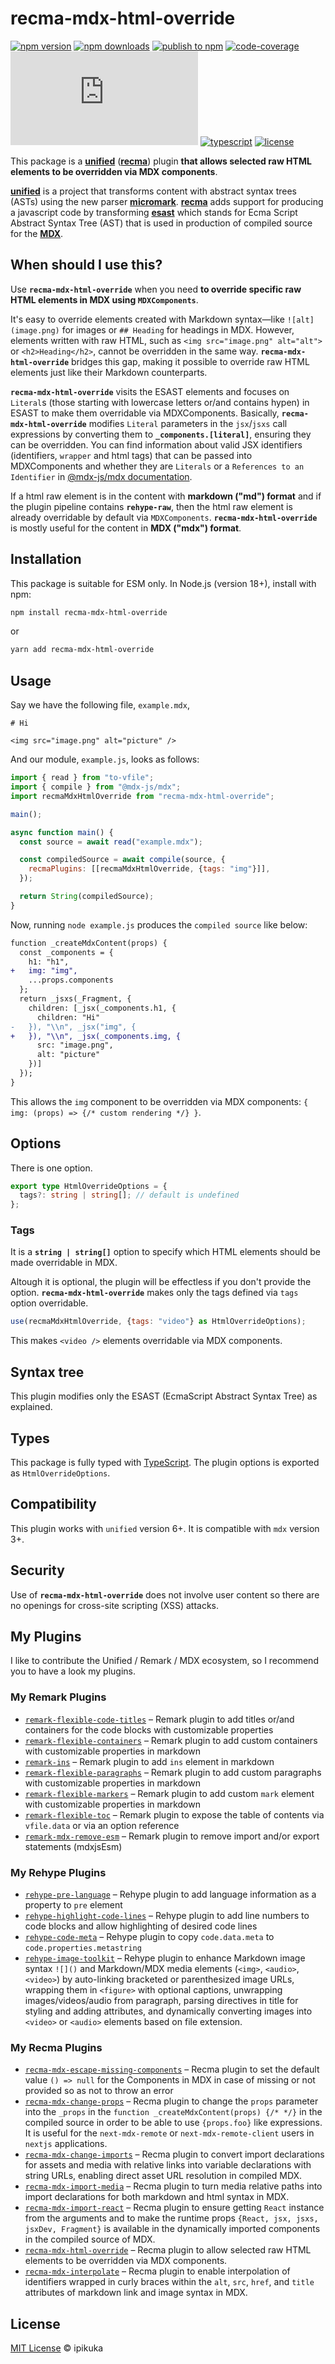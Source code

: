 # recma-mdx-html-override

[![npm version][badge-npm-version]][url-npm-package]
[![npm downloads][badge-npm-download]][url-npm-package]
[![publish to npm][badge-publish-to-npm]][url-publish-github-actions]
[![code-coverage][badge-codecov]][url-codecov]
[![type-coverage][badge-type-coverage]][url-github-package]
[![typescript][badge-typescript]][url-typescript]
[![license][badge-license]][url-license]

This package is a **[unified][unified]** (**[recma][recma]**) plugin **that allows selected raw HTML elements to be overridden via MDX components**.

**[unified][unified]** is a project that transforms content with abstract syntax trees (ASTs) using the new parser **[micromark][micromark]**. **[recma][recma]** adds support for producing a javascript code by transforming **[esast][esast]** which stands for Ecma Script Abstract Syntax Tree (AST) that is used in production of compiled source for the **[MDX][MDX]**.

## When should I use this?

Use **`recma-mdx-html-override`** when you need **to override specific raw HTML elements in MDX using `MDXComponents`**.

It's easy to override elements created with Markdown syntax—like `![alt](image.png)` for images or `## Heading` for headings in MDX. However, elements written with raw HTML, such as `<img src="image.png" alt="alt">` or `<h2>Heading</h2>`, cannot be overridden in the same way. **`recma-mdx-html-override`** bridges this gap, making it possible to override raw HTML elements just like their Markdown counterparts.

**`recma-mdx-html-override`** visits the ESAST elements and focuses on `Literal`s (those starting with lowercase letters or/and contains hypen) in ESAST to make them overridable via MDXComponents. Basically, **`recma-mdx-html-override`** modifies `Literal` parameters in the `jsx`/`jsxs` call expressions by converting them to **`_components.[literal]`**, ensuring they can be overridden. You can find information about valid JSX identifiers (identifiers, `wrapper` and html tags) that can be passed into MDXComponents and whether they are `Literals` or a `References to an Identifier` in [@mdx-js/mdx documentation](https://mdxjs.com/docs/using-mdx/#components).

If a html raw element is in the content with **markdown ("md") format** and if the plugin pipeline contains **`rehype-raw`**, then the html raw element is already overridable by default via `MDXComponents`. **`recma-mdx-html-override`** is mostly useful for the content in **MDX ("mdx") format**.

## Installation

This package is suitable for ESM only. In Node.js (version 18+), install with npm:

```bash
npm install recma-mdx-html-override
```

or

```bash
yarn add recma-mdx-html-override
```

## Usage

Say we have the following file, `example.mdx`,

```mdx
# Hi

<img src="image.png" alt="picture" />
```

And our module, `example.js`, looks as follows:

```javascript
import { read } from "to-vfile";
import { compile } from "@mdx-js/mdx";
import recmaMdxHtmlOverride from "recma-mdx-html-override";

main();

async function main() {
  const source = await read("example.mdx");

  const compiledSource = await compile(source, {
    recmaPlugins: [[recmaMdxHtmlOverride, {tags: "img"}]],
  });

  return String(compiledSource);
}
```

Now, running `node example.js` produces the `compiled source` like below:

```diff
function _createMdxContent(props) {
  const _components = {
    h1: "h1",
+   img: "img",
    ...props.components
  };
  return _jsxs(_Fragment, {
    children: [_jsx(_components.h1, {
      children: "Hi"
-   }), "\\n", _jsx("img", {
+   }), "\\n", _jsx(_components.img, {
      src: "image.png",
      alt: "picture"
    })]
  });
}
```

This allows the `img` component to be overridden via MDX components: `{ img: (props) => {/* custom rendering */} }`.

## Options

There is one option.

```typescript
export type HtmlOverrideOptions = {
  tags?: string | string[]; // default is undefined
};
```

### Tags

It is a **`string | string[]`** option to specify which HTML elements should be made overridable in MDX.

Altough it is optional, the plugin will be effectless if you don't provide the option. **`recma-mdx-html-override`** makes only the tags defined via `tags` option overridable.

```javascript
use(recmaMdxHtmlOverride, {tags: "video"} as HtmlOverrideOptions);
```

This makes `<video />` elements overridable via MDX components.

## Syntax tree

This plugin modifies only the ESAST (EcmaScript Abstract Syntax Tree) as explained.

## Types

This package is fully typed with [TypeScript][url-typescript]. The plugin options is exported as `HtmlOverrideOptions`.

## Compatibility

This plugin works with `unified` version 6+. It is compatible with `mdx` version 3+.

## Security

Use of **`recma-mdx-html-override`** does not involve user content so there are no openings for cross-site scripting (XSS) attacks.

## My Plugins

I like to contribute the Unified / Remark / MDX ecosystem, so I recommend you to have a look my plugins.

### My Remark Plugins

- [`remark-flexible-code-titles`](https://www.npmjs.com/package/remark-flexible-code-titles)
  – Remark plugin to add titles or/and containers for the code blocks with customizable properties
- [`remark-flexible-containers`](https://www.npmjs.com/package/remark-flexible-containers)
  – Remark plugin to add custom containers with customizable properties in markdown
- [`remark-ins`](https://www.npmjs.com/package/remark-ins)
  – Remark plugin to add `ins` element in markdown
- [`remark-flexible-paragraphs`](https://www.npmjs.com/package/remark-flexible-paragraphs)
  – Remark plugin to add custom paragraphs with customizable properties in markdown
- [`remark-flexible-markers`](https://www.npmjs.com/package/remark-flexible-markers)
  – Remark plugin to add custom `mark` element with customizable properties in markdown
- [`remark-flexible-toc`](https://www.npmjs.com/package/remark-flexible-toc)
  – Remark plugin to expose the table of contents via `vfile.data` or via an option reference
- [`remark-mdx-remove-esm`](https://www.npmjs.com/package/remark-mdx-remove-esm)
  – Remark plugin to remove import and/or export statements (mdxjsEsm)

### My Rehype Plugins

- [`rehype-pre-language`](https://www.npmjs.com/package/rehype-pre-language)
  – Rehype plugin to add language information as a property to `pre` element
- [`rehype-highlight-code-lines`](https://www.npmjs.com/package/rehype-highlight-code-lines)
  – Rehype plugin to add line numbers to code blocks and allow highlighting of desired code lines
- [`rehype-code-meta`](https://www.npmjs.com/package/rehype-code-meta)
  – Rehype plugin to copy `code.data.meta` to `code.properties.metastring`
- [`rehype-image-toolkit`](https://www.npmjs.com/package/rehype-image-toolkit)
  – Rehype plugin to enhance Markdown image syntax `![]()` and Markdown/MDX media elements (`<img>`, `<audio>`, `<video>`) by auto-linking bracketed or parenthesized image URLs, wrapping them in `<figure>` with optional captions, unwrapping images/videos/audio from paragraph, parsing directives in title for styling and adding attributes, and dynamically converting images into `<video>` or `<audio>` elements based on file extension.

### My Recma Plugins

- [`recma-mdx-escape-missing-components`](https://www.npmjs.com/package/recma-mdx-escape-missing-components)
  – Recma plugin to set the default value `() => null` for the Components in MDX in case of missing or not provided so as not to throw an error
- [`recma-mdx-change-props`](https://www.npmjs.com/package/recma-mdx-change-props)
  – Recma plugin to change the `props` parameter into the `_props` in the `function _createMdxContent(props) {/* */}` in the compiled source in order to be able to use `{props.foo}` like expressions. It is useful for the `next-mdx-remote` or `next-mdx-remote-client` users in `nextjs` applications.
- [`recma-mdx-change-imports`](https://www.npmjs.com/package/recma-mdx-change-imports)
  – Recma plugin to convert import declarations for assets and media with relative links into variable declarations with string URLs, enabling direct asset URL resolution in compiled MDX.
- [`recma-mdx-import-media`](https://www.npmjs.com/package/recma-mdx-import-media)
  – Recma plugin to turn media relative paths into import declarations for both markdown and html syntax in MDX.
- [`recma-mdx-import-react`](https://www.npmjs.com/package/recma-mdx-import-react)
  – Recma plugin to ensure getting `React` instance from the arguments and to make the runtime props `{React, jsx, jsxs, jsxDev, Fragment}` is available in the dynamically imported components in the compiled source of MDX.
- [`recma-mdx-html-override`](https://www.npmjs.com/package/recma-mdx-html-override)
  – Recma plugin to allow selected raw HTML elements to be overridden via MDX components.
- [`recma-mdx-interpolate`](https://www.npmjs.com/package/recma-mdx-interpolate)
  – Recma plugin to enable interpolation of identifiers wrapped in curly braces within the `alt`, `src`, `href`, and `title` attributes of markdown link and image syntax in MDX.

## License

[MIT License](./LICENSE) © ipikuka

[unified]: https://github.com/unifiedjs/unified
[micromark]: https://github.com/micromark/micromark
[recma]: https://mdxjs.com/docs/extending-mdx/#list-of-plugins
[esast]: https://github.com/syntax-tree/esast
[estree]: https://github.com/estree/estree
[MDX]: https://mdxjs.com/

[badge-npm-version]: https://img.shields.io/npm/v/recma-mdx-html-override
[badge-npm-download]:https://img.shields.io/npm/dt/recma-mdx-html-override
[url-npm-package]: https://www.npmjs.com/package/recma-mdx-html-override
[url-github-package]: https://github.com/ipikuka/recma-mdx-html-override

[badge-license]: https://img.shields.io/github/license/ipikuka/recma-mdx-html-override
[url-license]: https://github.com/ipikuka/recma-mdx-html-override/blob/main/LICENSE

[badge-publish-to-npm]: https://github.com/ipikuka/recma-mdx-html-override/actions/workflows/publish.yml/badge.svg
[url-publish-github-actions]: https://github.com/ipikuka/recma-mdx-html-override/actions/workflows/publish.yml

[badge-typescript]: https://img.shields.io/npm/types/recma-mdx-html-override
[url-typescript]: https://www.typescriptlang.org/

[badge-codecov]: https://codecov.io/gh/ipikuka/recma-mdx-html-override/graph/badge.svg?token=6UIKn4z8lc
[url-codecov]: https://codecov.io/gh/ipikuka/recma-mdx-html-override

[badge-type-coverage]: https://img.shields.io/badge/dynamic/json.svg?label=type-coverage&prefix=%E2%89%A5&suffix=%&query=$.typeCoverage.atLeast&uri=https%3A%2F%2Fraw.githubusercontent.com%2Fipikuka%2Frecma-mdx-html-override%2Fmaster%2Fpackage.json
